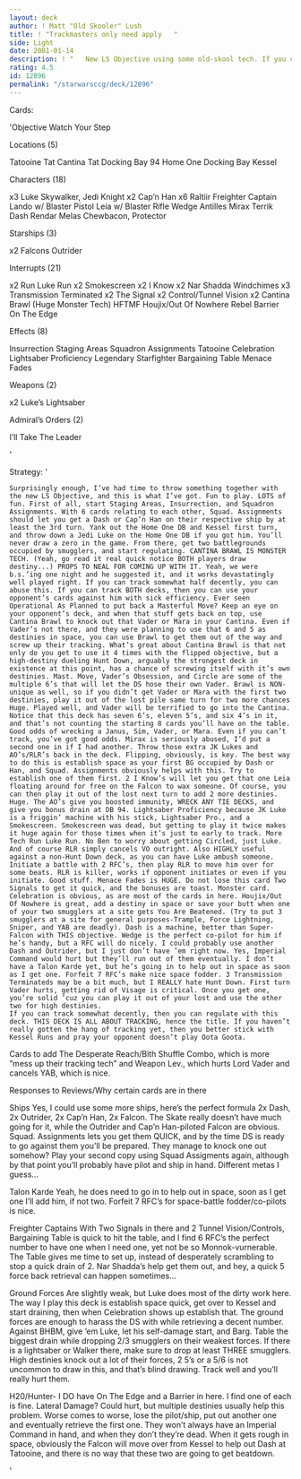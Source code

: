 ```yaml
---
layout: deck
author: ! Matt "Old Skooler" Lush
title: ! "Trackmasters only need apply   "
side: Light
date: 2001-01-14
description: ! "   New LS Objective using some old-skool tech. If you can track, you can win. Bonus if you can track both decks."
rating: 4.5
id: 12896
permalink: "/starwarsccg/deck/12896"
---
```

Cards: 

'Objective Watch Your Step

Locations (5)

Tatooine
Tat Cantina
Tat Docking Bay 94
Home One Docking Bay
Kessel

Characters (18)

x3 Luke Skywalker, Jedi Knight
x2 Cap’n Han
x6 Raltiir Freighter Captain
Lando w/ Blaster Pistol
Leia w/ Blaster Rifle
Wedge Antilles
Mirax Terrik
Dash Rendar
Melas
Chewbacon, Protector

Starships (3)

x2 Falcons
Outrider

Interrupts (21)

x2 Run Luke Run
x2 Smokescreen
x2 I Know
x2 Nar Shadda Windchimes
x3 Transmission Terminated
x2 The Signal
x2 Control/Tunnel Vision
x2 Cantina Brawl (Huge Monster Tech)
HFTMF
Houjix/Out Of Nowhere
Rebel Barrier
On The Edge

Effects (8)

Insurrection
Staging Areas
Squadron Assignments
Tatooine Celebration
Lightsaber Proficiency
Legendary Starfighter
Bargaining Table
Menace Fades

Weapons (2)

x2 Luke’s Lightsaber

Admiral’s Orders (2)

I’ll Take The Leader

'

Strategy: '

	Surprisingly enough, I’ve had time to throw something together with the new LS Objective, and this is what I’ve got. Fun to play. LOTS of fun. First of all, start Staging Areas, Insurrection, and Squadron Assignments. With 6 cards relating to each other, Squad. Assignments should let you get a Dash or Cap’n Han on their respective ship by at least the 3rd turn. Yank out the Home One DB and Kessel first turn, and throw down a Jedi Luke on the Home One DB if you got him. You’ll never draw a zero in the game. From there, get two battlegrounds occupied by smugglers, and start regulating. CANTINA BRAWL IS MONSTER TECH. (Yeah, go read it real quick notice BOTH players draw destiny...) PROPS TO NEAL FOR COMING UP WITH IT. Yeah, we were b.s.’ing one night and he suggested it, and it works devastatingly well played right. If you can track somewhat half decently, you can abuse this. If you can track BOTH decks, then you can use your opponent’s cards against him with sick efficiency. Ever seen Operational As Planned to put back a Masterful Move? Keep an eye on your opponent’s deck, and when that stuff gets back on top, use Cantina Brawl to knock out that Vader or Mara in your Cantina. Even if Vader’s not there, and they were planning to use that 6 and 5 as destinies in space, you can use Brawl to get them out of the way and screw up their tracking. What’s great about Cantina Brawl is that not only do you get to use it 4 times with the flipped objective, but a high-destiny dueling Hunt Down, arguably the strongest deck in existence at this point, has a chance of screwing itself with it’s own destinies. Mast. Move, Vader’s Obsession, and Circle are some of the multiple 6’s that will let the DS hose their own Vader. Brawl is NON-unique as well, so if you didn’t get Vader or Mara with the first two destinies, play it out of the lost pile same turn for two more chances Huge. Played well, and Vader will be terrified to go into the Cantina. Notice that this deck has seven 6’s, eleven 5’s, and six 4’s in it, and that’s not counting the starting 8 cards you’ll have on the table. Good odds of wrecking a Janus, Sim, Vader, or Mara. Even if you can’t track, you’ve got good odds. Mirax is seriously abused, I’d put a second one in if I had another. Throw those extra JK Lukes and AO’s/RLR’s back in the deck. Flipping, obviously, is key. The best way to do this is establish space as your first BG occupied by Dash or Han, and Squad. Assignments obviously helps with this. Try to establish one of them first. 2 I Know’s will let you get that one Leia floating around for free on the Falcon to wax someone. Of course, you can then play it out of the lost next turn to add 2 more destinies. Huge. The AO’s give you boosted immunity, WRECK ANY TIE DECKS, and give you bonus drain at DB 94. Lightsaber Proficiency because JK Luke is a friggin’ machine with his stick, Lightsaber Pro., and a Smokescreen. Smokescreen was dead, but getting to play it twice makes it huge again for those times when it’s just to early to track. More Tech Run Luke Run. No Ben to worry about getting Circled, just Luke. And of course RLR simply cancels VO outright. Also HIGHLY useful against a non-Hunt Down deck, as you can have Luke ambush someone. Initiate a battle with 2 RFC’s, then play RLR to move him over for some beats. RLR is killer, works if opponent initiates or even if you initiate. Good stuff. Menace Fades is HUGE. Do not lose this card Two Signals to get it quick, and the bonuses are toast. Monster card. Celebration is obvious, as are most of the cards in here. Houjix/Out Of Nowhere is great, add a destiny in space or save your butt when one of your two smugglers at a site gets You Are Beatened. (Try to put 3 smugglers at a site for general purposes-Trample, Force Lightning, Sniper, and YAB are deadly). Dash is a machine, better than Super-Falcon with THIS objective. Wedge is the perfect co-pilot for him if he’s handy, but a RFC will do nicely. I could probably use another Dash and Outrider, but I just don’t have ’em right now. Yes, Imperial Command would hurt but they’ll run out of them eventually. I don’t have a Talon Karde yet, but he’s going in to help out in space as soon as I get one. Forfeit 7 RFC’s make nice space fodder. 3 Transmission Terminateds may be a bit much, but I REALLY hate Hunt Down. First turn Vader hurts, getting rid of Visage is critical. Once you get one, you’re solid ’cuz you can play it out of your lost and use the other two for high destinies.
    If you can track somewhat decently, then you can regulate with this deck. THIS DECK IS ALL ABOUT TRACKING, hence the title. If you haven’t really gotten the hang of tracking yet, then you better stick with Kessel Runs and pray your opponent doesn’t play Oota Goota.

Cards to add The Desperate Reach/Bith Shuffle Combo, which is more ”mess up their tracking tech” and Weapon Lev., which hurts Lord Vader and cancels YAB, which is nice.

Responses to Reviews/Why certain cards are in there

Ships Yes, I could use some more ships, here’s the perfect formula 2x Dash, 2x Outrider, 2x Cap’n Han, 2x Falcon. The Skate really doesn’t have much going for it, while the Outrider and Cap’n Han-piloted Falcon are obvious. Squad. Assignments lets you get them QUICK, and by the time DS is ready to go against them you’ll be prepared. They manage to knock one out somehow? Play your second copy using Squad Assigments again, although by that point you’ll probably have pilot and ship in hand. Different metas I guess...

Talon Karde Yeah, he does need to go in to help out in space, soon as I get one I’ll add him, if not two. Forfeit 7 RFC’s for space-battle fodder/co-pilots is nice.

Freighter Captains With Two Signals in there and 2 Tunnel Vision/Controls, Bargaining Table is quick to hit the table, and I find 6 RFC’s the perfect number to have one when I need one, yet not be so Monnok-vurnerable. The Table gives me time to set up, instead of desperately scrambling to stop a quick drain of 2. Nar Shadda’s help get them out, and hey, a quick 5 force back retrieval can happen sometimes...

Ground Forces Are slightly weak, but Luke does most of the dirty work here. The way I play this deck is establish space quick, get over to Kessel and start draining, then when Celebration shows up establish that. The ground forces are enough to harass the DS with while retrieving a decent number. Against BHBM, give ’em Luke, let his self-damage start, and Barg. Table the biggest drain while dropping 2/3 smugglers on their weakest forces. If there is a lightsaber or Walker there, make sure to drop at least THREE smugglers. High destinies knock out a lot of their forces, 2 5’s or a 5/6 is not uncommon to draw in this, and that’s blind drawing. Track well and you’ll really hurt them.

H20/Hunter- I DO have On The Edge and a Barrier in here. I find one of each is fine. Lateral Damage? Could hurt, but multiple destinies usually help this problem. Worse comes to worse, lose the pilot/ship, put out another one and eventually retrieve the first one. They won’t always have an Imperial Command in hand, and when they don’t they’re dead. When it gets rough in space, obviously the Falcon will move over from Kessel to help out Dash at Tatooine, and there is no way that these two are going to get beatdown.

'
